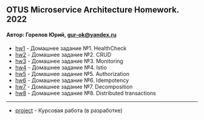 ## OTUS Microservice Architecture Homework. 2022
#### Автор: Горелов Юрий, gur-ok@yandex.ru

- [hw1](https://github.com/GUR-ok/otus-microservice-architecture/tree/master/hw1) - Домашнее задание №1. HealthCheck
- [hw2](https://github.com/GUR-ok/otus-microservice-architecture/tree/master/hw2) - Домашнее задание №2. CRUD
- [hw3](https://github.com/GUR-ok/otus-microservice-architecture/tree/master/hw3) - Домашнее задание №3. Monitoring
- [hw4](https://github.com/GUR-ok/otus-microservice-architecture/tree/master/hw4) - Домашнее задание №4. Istio
- [hw5](https://github.com/GUR-ok/otus-microservice-architecture/tree/master/hw5) - Домашнее задание №5. Authorization
- [hw6](https://github.com/GUR-ok/otus-microservice-architecture/tree/master/hw6) - Домашнее задание №6. Idempotency
- [hw7](https://github.com/GUR-ok/otus-microservice-architecture/tree/master/hw7) - Домашнее задание №7. Decomposition
- [hw8](https://github.com/GUR-ok/otus-microservice-architecture/tree/master/hw8) - Домашнее задание №8. Distributed transactions
---
- [project](https://github.com/GUR-ok/otus-microservice-architecture/tree/master/project) - Курсовая работа (в разработке) 